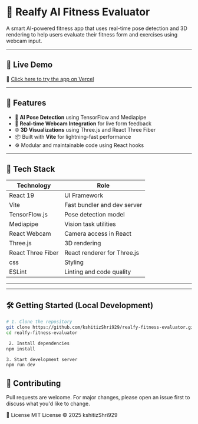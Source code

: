 # 🧠 Realfy AI Fitness Evaluator

A smart AI-powered fitness app that uses real-time pose detection and 3D rendering to help users evaluate their fitness form and exercises using webcam input.

---

## 🚀 Live Demo

🔗 [Click here to try the app on Vercel](https://realfy-fitness-evaluator-git-main-shrikant-s-projects-86619900.vercel.app/)

---

## 📸 Features

- 🎯 **AI Pose Detection** using TensorFlow and Mediapipe
- 🎥 **Real-time Webcam Integration** for live form feedback
- 🌐 **3D Visualizations** using Three.js and React Three Fiber
- 📦 Built with **Vite** for lightning-fast performance
- ⚙️ Modular and maintainable code using React hooks

---

## 🧩 Tech Stack

| Technology       | Role                                   |
|------------------|----------------------------------------|
| React 19         | UI Framework                           |
| Vite             | Fast bundler and dev server            |
| TensorFlow.js    | Pose detection model                   |
| Mediapipe        | Vision task utilities                  |
| React Webcam     | Camera access in React                 |
| Three.js         | 3D rendering                           |
| React Three Fiber| React renderer for Three.js            |
| css              | Styling                                |
| ESLint           | Linting and code quality               |

---


---

## 🛠️ Getting Started (Local Development)

```bash
# 1. Clone the repository
git clone https://github.com/kshitizShri929/realfy-fitness-evaluator.git
cd realfy-fitness-evaluator

 2. Install dependencies
npm install

3. Start development server
npm run dev
```

## 🤝 Contributing
Pull requests are welcome. For major changes, please open an issue first to discuss what you'd like to change.

📄 License
MIT License © 2025 kshitizShri929
